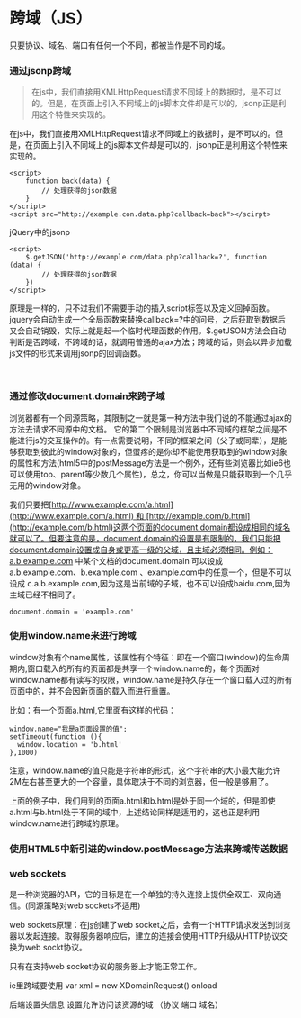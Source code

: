 # 跨域（JS）

只要协议、域名、端口有任何一个不同，都被当作是不同的域。

### 通过jsonp跨域

>   在js中，我们直接用XMLHttpRequest请求不同域上的数据时，是不可以的。但是，在页面上引入不同域上的js脚本文件却是可以的，jsonp正是利用这个特性来实现的。


在js中，我们直接用XMLHttpRequest请求不同域上的数据时，是不可以的。但是，在页面上引入不同域上的js脚本文件却是可以的，jsonp正是利用这个特性来实现的。

```
<script>
	function back(data) {
  		// 处理获得的json数据
	}
</script>
<script src="http://example.con.data.php?callback=back"></scirpt>
```

jQuery中的jsonp

```
<script>
	$.getJSON('http://example.com/data.php?callback=?', function (data) {
  		// 处理获得的json数据
	})
</script>
```

原理是一样的，只不过我们不需要手动的插入script标签以及定义回掉函数。jquery会自动生成一个全局函数来替换callback=?中的问号，之后获取到数据后又会自动销毁，实际上就是起一个临时代理函数的作用。$.getJSON方法会自动判断是否跨域，不跨域的话，就调用普通的ajax方法；跨域的话，则会以异步加载js文件的形式来调用jsonp的回调函数。

 

### **通过修改document.domain来跨子域**

浏览器都有一个同源策略，其限制之一就是第一种方法中我们说的不能通过ajax的方法去请求不同源中的文档。 它的第二个限制是浏览器中不同域的框架之间是不能进行js的交互操作的。有一点需要说明，不同的框架之间（父子或同辈），是能够获取到彼此的window对象的，但蛋疼的是你却不能使用获取到的window对象的属性和方法(html5中的postMessage方法是一个例外，还有些浏览器比如ie6也可以使用top、parent等少数几个属性)，总之，你可以当做是只能获取到一个几乎无用的window对象。

我们只要把[http://www.example.com/a.html](http://www.example.com/a.html) 和 [http://example.com/b.html](http://example.com/b.html)这两个页面的document.domain都设成相同的域名就可以了。但要注意的是，document.domain的设置是有限制的，我们只能把document.domain设置成自身或更高一级的父域，且主域必须相同。例如：a.b.example.com 中某个文档的document.domain 可以设成a.b.example.com、b.example.com 、example.com中的任意一个，但是不可以设成 c.a.b.example.com,因为这是当前域的子域，也不可以设成baidu.com,因为主域已经不相同了。

```
document.domain = 'example.com'
```

### **使用window.name来进行跨域**

window对象有个name属性，该属性有个特征：即在一个窗口(window)的生命周期内,窗口载入的所有的页面都是共享一个window.name的，每个页面对window.name都有读写的权限，window.name是持久存在一个窗口载入过的所有页面中的，并不会因新页面的载入而进行重置。

比如：有一个页面a.html,它里面有这样的代码：

```
window.name="我是a页面设置的值";
setTimeout(function (){
  window.location = 'b.html'
},1000)
```

注意，window.name的值只能是字符串的形式，这个字符串的大小最大能允许2M左右甚至更大的一个容量，具体取决于不同的浏览器，但一般是够用了。

上面的例子中，我们用到的页面a.html和b.html是处于同一个域的，但是即使a.html与b.html处于不同的域中，上述结论同样是适用的，这也正是利用window.name进行跨域的原理。

### **使用HTML5中新引进的window.postMessage方法来跨域传送数据**

### web sockets

是一种浏览器的API，它的目标是在一个单独的持久连接上提供全双工、双向通信。(同源策略对web sockets不适用)

web sockets原理：在[js](http://lib.csdn.net/base/javascript)创建了web socket之后，会有一个HTTP请求发送到浏览器以发起连接。取得服务器响应后，建立的连接会使用HTTP升级从HTTP协议交换为web sockt协议。

只有在支持web socket协议的服务器上才能正常工作。



ie里跨域要使用 var xml =  new XDomainRequest() onload

后端设置头信息 设置允许访问该资源的域 （协议 端口 域名）